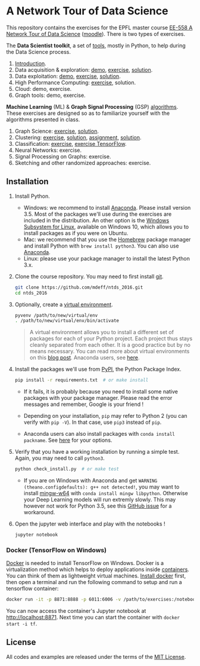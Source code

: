 # A Network Tour of Data Science

This repository contains the exercises for the EPFL master course [EE-558
A Network Tour of Data Science][epfl] ([moodle]). There is two types of
exercises.

[epfl]: http://edu.epfl.ch/coursebook/en/a-network-tour-of-data-science-EE-558
[moodle]: http://moodle.epfl.ch/course/view.php?id=15299

The **Data Scientist toolkit**, a set of [tools][toolkit], mostly in Python, to
help during the Data Science process.

1. [Introduction][t00_intro].
2. Data acquisition & exploration: [demo][t01_demo], [exercise][t01_ex], [solution][t01_sol].
3. Data exploitation: [demo][t02_demo], [exercise][t02_ex], [solution][t02_sol].
4. High Performance Computing: [exercise][t03_ex], solution.
5. Cloud: demo, exercise.
6. Graph tools: demo, exercise.

[toolkit]:    http://nbviewer.jupyter.org/github/mdeff/ntds_2016/tree/with_outputs/toolkit
[t00_intro]:  http://nbviewer.jupyter.org/github/mdeff/ntds_2016/blob/with_outputs/toolkit/00_introduction.ipynb
[t01_demo]:   http://nbviewer.jupyter.org/github/mdeff/ntds_2016/blob/with_outputs/toolkit/01_demo_acquisition_exploration.ipynb
[t01_ex]:     http://nbviewer.jupyter.org/github/mdeff/ntds_2016/blob/with_outputs/toolkit/01_ex_acquisition_exploration.ipynb
[t01_sol]:    http://nbviewer.jupyter.org/github/mdeff/ntds_2016/blob/with_outputs/toolkit/01_sol_acquisition_exploration.ipynb
[t02_demo]:   http://nbviewer.jupyter.org/github/mdeff/ntds_2016/blob/with_outputs/toolkit/02_demo_exploitation.ipynb
[t02_ex]:     http://nbviewer.jupyter.org/github/mdeff/ntds_2016/blob/with_outputs/toolkit/02_ex_exploitation.ipynb
[t02_sol]:    http://nbviewer.jupyter.org/github/mdeff/ntds_2016/blob/with_outputs/toolkit/02_sol_exploitation.ipynb
[t03_ex]:     http://nbviewer.jupyter.org/github/mdeff/ntds_2016/blob/with_outputs/toolkit/03_ex_hpc.ipynb

**Machine Learning** (ML) & **Graph Signal Processing** (GSP) [algorithms].
These exercises are designed so as to familiarize yourself with the algorithms
presented in class.

1. Graph Science: [exercise][a01_ex], [solution][a01_sol].
2. Clustering: [exercise][a02_ex], [solution][a02_sol], [assignment][a02_ass], [solution][a02_sass].
3. Classification: [exercise][a03_ex], [exercise TensorFlow][a04_ex].
4. Neural Networks: exercise.
5. Signal Processing on Graphs: exercise.
6. Sketching and other randomized approaches: exercise.

[algorithms]: http://nbviewer.jupyter.org/github/mdeff/ntds_2016/tree/with_outputs/algorithms
[a01_ex]:     http://nbviewer.jupyter.org/github/mdeff/ntds_2016/blob/with_outputs/algorithms/01_ex_graph_science.ipynb
[a01_sol]:    http://nbviewer.jupyter.org/github/mdeff/ntds_2016/blob/with_outputs/algorithms/01_sol_graph_science.ipynb
[a02_ex]:     http://nbviewer.jupyter.org/github/mdeff/ntds_2016/blob/with_outputs/algorithms/02_ex_clustering.ipynb
[a02_sol]:    http://nbviewer.jupyter.org/github/mdeff/ntds_2016/blob/with_outputs/algorithms/02_sol_clustering.ipynb
[a02_ass]:    http://nbviewer.jupyter.org/github/mdeff/ntds_2016/blob/with_outputs/algorithms/02_ass_clustering.ipynb
[a02_sass]:   http://nbviewer.jupyter.org/github/mdeff/ntds_2016/blob/with_outputs/algorithms/02_sol_assignment.ipynb
[a03_ex]:     http://nbviewer.jupyter.org/github/mdeff/ntds_2016/blob/with_outputs/algorithms/03_ex_classification.ipynb
[a04_ex]:     http://nbviewer.jupyter.org/github/mdeff/ntds_2016/blob/with_outputs/algorithms/04_ex_tensorflow.ipynb

## Installation

1. Install Python.
	* Windows: we recommend to install [Anaconda]. Please install version 3.5.
	  Most of the packages we'll use during the exercises are included in the
	  distribution. An other option is the [Windows Subsystem for Linux][wsl],
	  available on Windows 10, which allows you to install packages as if you
	  were on Ubuntu.
	* Mac: we recommend that you use the [Homebrew] package manager and install
	  Python with `brew install python3`. You can also use [Anaconda].
	* Linux: please use your package manager to install the latest Python 3.x.

2. Clone the course repository. You may need to first install [git].
   ```sh
   git clone https://github.com/mdeff/ntds_2016.git
   cd ntds_2016
   ```

3. Optionally, create a [virtual environment][venv]. 
   ```sh
   pyvenv /path/to/new/virtual/env
   . /path/to/new/virtual/env/bin/activate
   ```
   > A virtual environment allows you to install a different set of packages for
   > each of your Python project. Each project thus stays cleanly separated from
   > each other. It is a good practice but by no means necessary. You can read
   > more about virtual environments on this [blog post][venv_blog]. Anaconda
   > users, see [here][conda_venv].

4. Install the packages we'll use from [PyPI], the Python Package Index.
   ```sh
   pip install -r requirements.txt  # or make install
   ```

   * If it fails, it is probably because you need to install some native
	 packages with your package manager. Please read the error messages and
	 remember, Google is your friend !

   * Depending on your installation, `pip` may refer to Python 2 (you can
	 verify with `pip -V`). In that case, use `pip3` instead of `pip`.

   * Anaconda users can also install packages with `conda install packname`.
	 See [here][conda_install] for your options.

5. Verify that you have a working installation by running a simple test.
   Again, you may need to call `python3`.
   ```sh
   python check_install.py  # or make test
   ```

   * If you are on Windows with Anaconda and get
	 `WARNING (theano.configdefaults): g++ not detected!`, you may want to
	 install [mingw-w64](http://mingw-w64.org) with `conda install mingw
	 libpython`. Otherwise your Deep Learning models will run extremly slowly.
	 This may however not work for Python 3.5, see this [GitHub
	 issue][theano_windows_py35] for a workaround.

6. Open the jupyter web interface and play with the notebooks !
   ```sh
   jupyter notebook
   ```

[Homebrew]: http://brew.sh
[wsl]: https://msdn.microsoft.com/en-us/commandline/wsl/about
[Anaconda]: https://www.continuum.io/downloads#windows
[conda_install]: http://stackoverflow.com/a/18640601/3734066
[conda_venv]: http://conda.pydata.org/docs/using/envs.html
[venv]: https://docs.python.org/3/library/venv.html
[venv_blog]: https://realpython.com/blog/python/python-virtual-environments-a-primer/
[PyPI]: https://pypi.python.org
[git]: https://git-scm.com/downloads
[theano_windows_py35]: https://github.com/Theano/Theano/issues/3376#issuecomment-235034897

### Docker (TensorFlow on Windows)

[Docker](https://www.docker.com) is needed to install TensorFlow on Windows.
Docker is a virtualization method which helps to deploy applications inside
[containers]. You can think of them as lightweight virtual machines. [Install
docker][docker_win] first, then open a terminal and run the following command
to setup and run a tensorflow container:
```sh
docker run -it -p 8871:8888 -p 6011:6006 -v /path/to/exercises:/notebooks --name tf erroneousboat/tensorflow-python3-jupyter
```
You can now access the container's Jupyter notebook at <http://localhost:8871>.
Next time you can start the container with `docker start -i tf`.

[containers]: https://en.wikipedia.org/wiki/Operating-system-level_virtualization
[docker_win]: https://docs.docker.com/engine/installation/windows/

## License

All codes and examples are released under the terms of the [MIT
License](LICENSE.txt).

